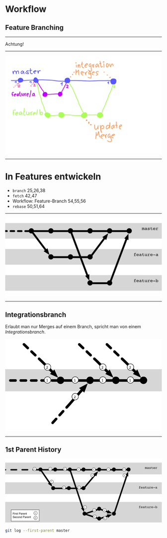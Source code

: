 # Workflow
## Feature Branching

<!-- .slide: data-background-image="workflow-feature-branching/feature-branch.png" data-background-opacity="0.15" -->

---

<!-- .slide: data-background-image="workflow-feature-branching/friends-gitflow.png" data-background-opacity="1.0" -->

Achtung!

---

![Feature-Branching](workflow-feature-branching.png)


---

# In Features entwickeln


 * `branch` 25,26,38
 * `fetch` 42,47
 * Workflow: Feature-Branch 54,55,56
 * `rebase` 50,51,64

---

![Feature Branches](abb-feature-branches.png)


---

## Integrationsbranch

Erlaubt man nur Merges auf einem Branch,
spricht man von einem *Integrationsbranch*.

![Integrationsbranch](abb-integrationsbranch.png)


---

## 1st Parent History

![1st Parent History](abb-1st-parent-history.png)

```bash
git log --first-parent master
```